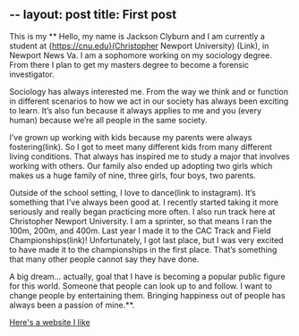 --
layout: post
title: First post
---

This is my **	Hello, my name is Jackson Clyburn and I am currently a student at {https://cnu.edu}(Christopher Newport University) (Link), in Newport News Va. I am a sophomore working on my sociology degree. From there I plan to get my masters degree to become a forensic investigator. 

Sociology has always interested me. From the way we think and or function in different scenarios to how we act in our society has always been exciting to learn. It’s also fun because it always applies to me and you (every human) because we’re all people in the same society.

I’ve grown up working with kids because my parents were always fostering(link). So I got to meet many different kids from many different living conditions. That always has inspired me to study a major that involves working with others. Our family also ended up adopting two girls which makes us a huge family of nine, three girls, four boys, two parents.

Outside of the school setting, I love to dance(link to instagram). It’s something that I’ve always been good at. I recently started taking it more seriously and really began practicing more often. I also run track here at Christopher Newport University. I am a sprinter, so that means I ran the 100m, 200m, and 400m. Last year I made it to the CAC Track and Field Championships(link)! Unfortunately, I got last place, but I was very excited to have made it to the championships in the first place. That’s something that many other people cannot say they have done. 

A big dream… actually, goal that I have is becoming a popular public figure for this world. Someone that people can look up to and follow. I want to change people by entertaining them. Bringing happiness out of people has always been a passion of mine.**.

[Here's a website I like](http://seriouseats.com)

